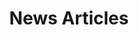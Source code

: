 ---
layout: news
title: News Articles
show_collection: news
description: >
  Testing 1,2,3 
no_groups: true
---